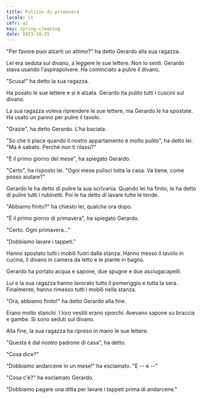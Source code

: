 ```yaml
---
title: Pulizie di primavera
locale: it
cefr: a2
key: spring-cleaning
date: 2023-10-25
---
```


"Per favore puoi alzarti un attimo?" ha detto Gerardo alla sua ragazza.

Lei era seduta sul divano, a leggere le sue lettere. Non lo sentì. Gerardo stava usando l'aspirapolvere. Ha cominciato a pulire il divano.

"Scusa!" ha detto la sua ragazza.

Ha posato le sue lettere e si è alzata. Gerardo ha pulito tutti i cuscini sul divano.

La sua ragazza voleva riprendere le sue lettere, ma Gerardo le ha spostate. Ha usato un panno per pulire il tavolo.

"Grazie", ha detto Gerardo. L'ha baciata.

"So che ti piace quando il nostro appartamento è molto pulito", ha detto lei. "Ma è sabato. Perché non ti rilassi?"

"È il primo giorno del mese", ha spiegato Gerardo.

"Certo", ha risposto lei. "Ogni mese pulisci tutta la casa. Va bene, come posso aiutare?"

Gerardo le ha detto di pulire la sua scrivania. Quando lei ha finito, le ha detto di pulire tutti i rubinetti. Poi le ha detto di lavare tutte le tende.

"Abbiamo finito?" ha chiesto lei, qualche ora dopo.

"È il primo giorno di primavera", ha spiegato Gerardo.

"Certo. Ogni primavera..."

"Dobbiamo lavare i tappeti."

Hanno spostato tutti i mobili fuori dalla stanza. Hanno messo il tavolo in cucina, il divano in camera da letto e le piante in bagno.

Gerardo ha portato acqua e sapone, due spugne e due asciugacapelli.

Lui e la sua ragazza hanno lavorato tutto il pomeriggio e tutta la sera. Finalmente, hanno rimesso tutti i mobili nella stanza.

"Ora, abbiamo finito!" ha detto Gerardo alla fine.

Erano molto stanchi. I loro vestiti erano sporchi. Avevano sapone su braccia e gambe. Si sono seduti sul divano.

Alla fine, la sua ragazza ha ripreso in mano le sue lettere.

"Questa è dal nostro padrone di casa", ha detto.

"Cosa dice?"

"Dobbiamo andarcene in un mese!" ha esclamato. "E -- e --"

"Cosa c'è?" ha esclamato Gerardo.

"Dobbiamo pagare una ditta per lavare i tappeti prima di andarcene."